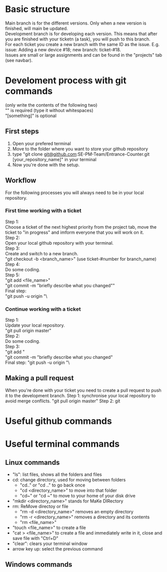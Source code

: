 # Basic structure
Main branch is for the different versions. Only when a new version is finished, will main be updated.\
Development branch is for developing each version. This means that after you are finished with your ticketn (a task), you will push to this branch.\
For each ticket you create a new branch with the same ID as the issue. E.g. issue: Adding a new device #18; new branch: ticket-#18.\
Issues are small or large assignments and can be found in the "projects" tab (see navbar). 

# Develoment process with git commands
(only write the contents of the following two)\
"<something>" is required (type it without whitespaces)\
"[something]" is optional
## First steps
1) Open your prefered terminal
2) Move to the folder where you want to store your github repository
3) type "git clone git@github.com:SE-PM-Team/Entrance-Counter.git [your_repository_name]" in your terminal
4) Now you're done with the setup.

## Workflow
For the following processes you will always need to be in your local repository.
### First time working with a ticket
Step 1:\
Choose a ticket of the next highest priority from the project tab, move the ticket to "in progress" and imform everyone that you will work on it.\
Step 2:\
Open your local github repository with your terminal.\
Step 3:\
Create and switch to a new branch.\
"git checkout -b <branch_name>" (use ticket-#number for branch_name)\
Step 4:\
Do some coding. \
Step 5:\
"git add <file_name>"\
"git commit -m "briefly describe what you changed""\
Final step:\
"git push -u origin <branch name>"\


### Continue working with a ticket
Step 1:\
Update your local repository.\
"git pull origin master"\
Step 2:\
Do some coding.\
Step 3:\
"git add <file name>"\
"git commit -m "briefly describe what you changed"\
Final step:
"git push -u origin <branch name>"\


## Making a pull request
When you're done with your ticket you need to create a pull request to push it to the development branch.
Step 1:
synchronise your local repository to avoid merge conflicts.
"git pull origin master"
Step 2:
git 


# Useful github commands

# Useful terminal commands
## Linux commands
- "ls": list files, shows all the folders and files
- cd: change directory, used for moving between folders
  - "cd.." or "cd .." to go back once
  - "cd <directory_name>" to move into that folder
  - "cd~" or "cd ~" to move to your home of your disk drive
- "mkdir <directory_name>" stands for MaKe DIRectory
- rm: ReMove directoy or file
  - "rm -d <directory_name>" removes an empty directory
  - "rm -r <directory_name>" removes a directory and its contents
  - "rm <file_name>"
- "touch <file_name>" to create a file
- "cat > <file_name>" to create a file and immediately write in it, close and save file with "Ctrl+D"
- "clear": clears your terminal window
- arrow key up: select the previous command
## Windows commands
  
